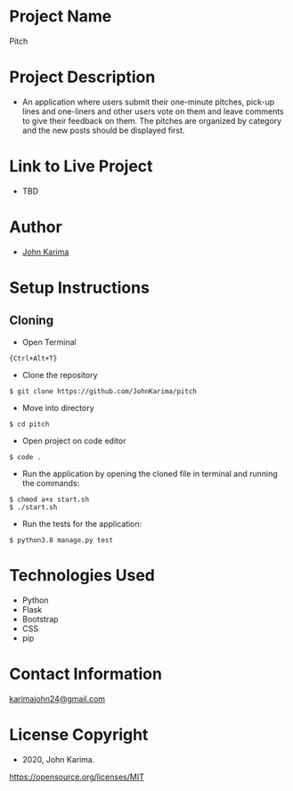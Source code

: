# Project Name 
Pitch

# Project Description 
- An application where users submit their one-minute pitches, pick-up lines and one-liners and other users vote on them and leave comments to give their feedback on them. The pitches are organized by category and the new posts should be displayed first.

# Link to Live Project
- TBD

# Author 
- [John Karima](https://github.com/JohnKarima)

# Setup Instructions 

## Cloning

- Open Terminal
```
{Ctrl+Alt+T}
```
- Clone the repository 
```
$ git clone https://github.com/JohnKarima/pitch
```
- Move into directory 
```
$ cd pitch
```
- Open project on code editor 
```
$ code . 
```
- Run the application by opening the cloned file in terminal and running the commands:
```
$ chmod a+x start.sh
$ ./start.sh
```
- Run the tests for the application:
```
$ python3.8 manage.py test
```

# Technologies Used
- Python
- Flask
- Bootstrap
- CSS
- pip

# Contact Information
karimajohn24@gmail.com

# License Copyright 
- 2020, John Karima.

https://opensource.org/licenses/MIT